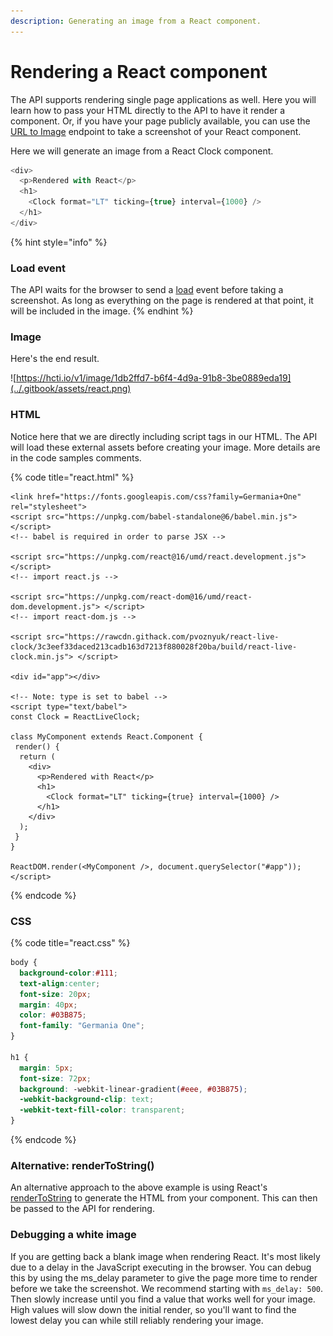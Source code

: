 ```yaml
---
description: Generating an image from a React component.
---
```


# Rendering a React component

The API supports rendering single page applications as well. Here you will learn how to pass your HTML directly to the API to have it render a component. Or, if you have your page publicly available, you can use the [URL to Image](../getting-started/url-to-image.md) endpoint to take a screenshot of your React component.

Here we will generate an image from a React Clock component.

```javascript
<div>
  <p>Rendered with React</p>
  <h1>
    <Clock format="LT" ticking={true} interval={1000} />
  </h1>
</div>
```

{% hint style="info" %}
### **Load event**

The API waits for the browser to send a [load](https://developer.mozilla.org/en-US/docs/Web/API/Window/load_event) event before taking a screenshot. As long as everything on the page is rendered at that point, it will be included in the image.
{% endhint %}

### Image

Here's the end result.

![https://hcti.io/v1/image/1db2ffd7-b6f4-4d9a-91b8-3be0889eda19](../.gitbook/assets/react.png)

### HTML

Notice here that we are directly including script tags in our HTML. The API will load these external assets before creating your image. More details are in the code samples comments.

{% code title="react.html" %}
```markup
<link href="https://fonts.googleapis.com/css?family=Germania+One" rel="stylesheet">
<script src="https://unpkg.com/babel-standalone@6/babel.min.js"></script>
<!-- babel is required in order to parse JSX -->

<script src="https://unpkg.com/react@16/umd/react.development.js"></script>
<!-- import react.js -->

<script src="https://unpkg.com/react-dom@16/umd/react-dom.development.js"> </script>
<!-- import react-dom.js -->

<script src="https://rawcdn.githack.com/pvoznyuk/react-live-clock/3c3eef33daced213cadb163d7213f880028f20ba/build/react-live-clock.min.js"> </script>

<div id="app"></div>

<!-- Note: type is set to babel -->
<script type="text/babel">
const Clock = ReactLiveClock;
  
class MyComponent extends React.Component {
 render() {
  return (
    <div>
      <p>Rendered with React</p>
      <h1>
        <Clock format="LT" ticking={true} interval={1000} />
      </h1>
    </div>
  );
 }
}

ReactDOM.render(<MyComponent />, document.querySelector("#app"));
</script>
```
{% endcode %}

### CSS

{% code title="react.css" %}
```css
body {
  background-color:#111;
  text-align:center;
  font-size: 20px;
  margin: 40px;
  color: #03B875;
  font-family: "Germania One";
}

h1 {
  margin: 5px;
  font-size: 72px;
  background: -webkit-linear-gradient(#eee, #03B875);
  -webkit-background-clip: text;
  -webkit-text-fill-color: transparent;
}
```
{% endcode %}

### Alternative: renderToString\(\)

An alternative approach to the above example is using React's [renderToString](https://reactjs.org/docs/react-dom-server.html#rendertostring) to generate the HTML from your component. This can then be passed to the API for rendering.

### Debugging a white image

If you are getting back a blank image when rendering React. It's most likely due to a delay in the JavaScript executing in the browser. You can debug this by using the ms\_delay parameter to give the page more time to render before we take the screenshot. We recommend starting with `ms_delay: 500`. Then slowly increase until you find a value that works well for your image. High values will slow down the initial render, so you'll want to find the lowest delay you can while still reliably rendering your image.

